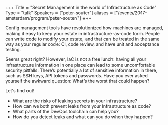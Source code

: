 +++
Title = "Secret Management in the world of Infrastructure as Code"
Type = "talk"
Speakers = ["peter-souter"]
aliases = ["/events/2017-amsterdam/program/peter-souter/"]
+++

Config management tools have revolutionized how machines are managed, making it easy to keep your estate in infrastructure-as-code form. People can write code to modify your estate, and that can be treated in the same way as your regular code: CI, code review, and have unit and acceptance testing.

Seems great right?
However, IaC is not a free lunch: having all your infrastructure information in one place can lead to some uncomfortable security pitfalls: There’s potentially a lot of sensitive information in there, such as SSH keys, API tokens and passwords. Have you ever asked yourself the awkward question: What’s the worst that could happen?

Let's find out!
- What are the risks of leaking secrets in your infrastructure?
- How can we both prevent leaks from your Infrastructure as code?
- What parts of the DevOps toolchain can help you?
- How do you detect leaks and what can you do when they happen?

